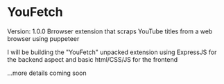 # YouFetch
Version: 1.0.0
Brrowser extension that scraps YouTube titles from a web browser using puppeteer  

I will be building the "YouFetch" unpacked extension using ExpressJS for the backend aspect and basic html/CSS/JS for the frontend

...more details coming soon
